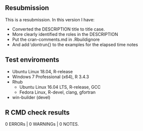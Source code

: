 ## Resubmission
This is a resubmission. In this version I have:

* Converted the DESCRIPTION title to title case.
* More clearly identified the roles in the DESCRIPTION
* Put the cran-comments.md in .Rbuildignore
* And add \dontrun{} to the examples for the elapsed time notes


## Test enviroments
* Ubuntu Linux 18.04, R-release
* Windows 7 Professional (x64), R 3.4.3
* Rhub
  * Ubuntu Linux 16.04 LTS, R-release, GCC
  * Fedora Linux, R-devel, clang, gfortran
* win-builder (devel)

## R CMD check results

0 ERRORs | 0 WARNINGs | 0 NOTES.